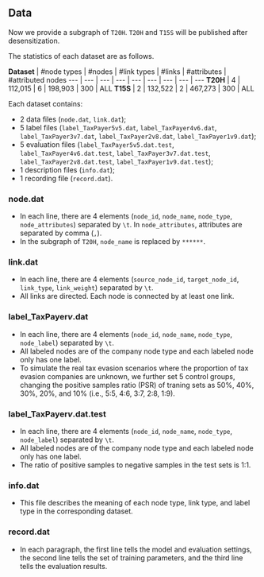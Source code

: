 ## Data

Now we provide a subgraph of ```T20H```. ```T20H``` and ```T15S``` will be published after desensitization.

The statistics of each dataset are as follows.

**Dataset** | #node types | #nodes | #link types | #links | #attributes | #attributed nodes
--- | --- | --- | --- | --- | --- | --- | --- | ---
**T20H** | 4 | 112,015 | 6 | 198,903 | 300 | ALL
**T15S** | 2 | 132,522 | 2 | 467,273 | 300 | ALL

Each dataset contains:
- 2 data files (```node.dat```, ```link.dat```);
- 5 label files (```label_TaxPayer5v5.dat```, ```label_TaxPayer4v6.dat```, ```label_TaxPayer3v7.dat```, ```label_TaxPayer2v8.dat```, ```label_TaxPayer1v9.dat```);
- 5 evaluation files (```label_TaxPayer5v5.dat.test```, ```label_TaxPayer4v6.dat.test```, ```label_TaxPayer3v7.dat.test```, ```label_TaxPayer2v8.dat.test```, ```label_TaxPayer1v9.dat.test```);
- 1 description files (```info.dat```);
- 1 recording file (```record.dat```).

### node.dat

- In each line, there are 4 elements (```node_id```, ```node_name```, ```node_type```, ```node_attributes```) separated by ```\t```. In ```node_attributes```, attributes are separated by comma (```,```).
- In the subgraph of ```T20H```, ```node_name``` is replaced by ```******```.

### link.dat

- In each line, there are 4 elements (```source_node_id```, ```target_node_id```, ```link_type```, ```link_weight```) separated by ```\t```.
- All links are directed. Each node is connected by at least one link.

### label_TaxPayer*v*.dat

- In each line, there are 4 elements (```node_id```, ```node_name```, ```node_type```, ```node_label```) separated by ```\t```.
- All labeled nodes are of the company node type and each labeled node only has one label.
- To simulate the real tax evasion scenarios where the proportion of tax evasion companies are unknown, we further set 5 control groups, changing the positive samples ratio (PSR) of traning sets as 50\%, 40\%, 30\%, 20\%, and 10\% (i.e., 5:5, 4:6, 3:7, 2:8, 1:9).

### label_TaxPayer*v*.dat.test

- In each line, there are 4 elements (```node_id```, ```node_name```, ```node_type```, ```node_label```) separated by ```\t```.
- All labeled nodes are of the company node type and each labeled node only has one label.
- The ratio of positive samples to negative samples in the test sets is 1:1.

### info.dat

- This file describes the meaning of each node type, link type, and label type in the corresponding dataset.

### record.dat

- In each paragraph, the first line tells the model and evaluation settings, the second line tells the set of training parameters, and the third line tells the evaluation results.